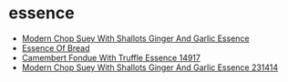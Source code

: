 # essence

 * [Modern Chop Suey With Shallots Ginger And Garlic Essence](../../index/m/modern-chop-suey-with-shallots-ginger-and-garlic-essence-231414.json)
 * [Essence Of Bread](../../index/e/essence-of-bread.json)
 * [Camembert Fondue With Truffle Essence 14917](../../index/c/camembert-fondue-with-truffle-essence-14917.json)
 * [Modern Chop Suey With Shallots Ginger And Garlic Essence 231414](../../index/m/modern-chop-suey-with-shallots-ginger-and-garlic-essence-231414.json)
